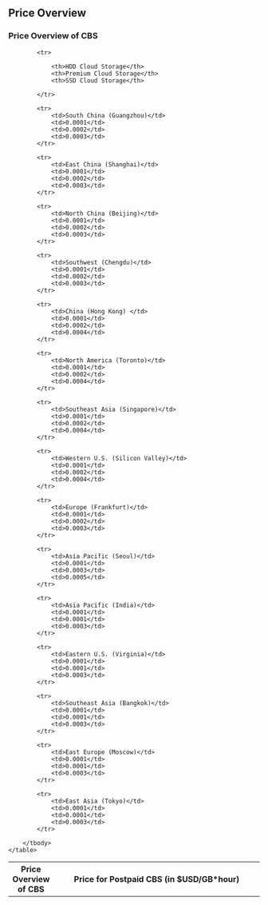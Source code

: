 ## Price Overview

### Price Overview of CBS
<table>
        <tbody>
            <tr>
                <th style="width: 10%;" rowspan="2">Price Overview of CBS</th>
                <th style="width: 90%;" colspan="3">Price for Postpaid CBS (in $USD/GB*hour)</th>
            </tr>

            <tr>

                <th>HDD Cloud Storage</th>
                <th>Premium Cloud Storage</th>
                <th>SSD Cloud Storage</th>

            </tr>

            <tr>
                <td>South China (Guangzhou)</td>
                <td>0.0001</td>
                <td>0.0002</td>
                <td>0.0003</td>
            </tr>

            <tr>
                <td>East China (Shanghai)</td>
                <td>0.0001</td>
                <td>0.0002</td>
                <td>0.0003</td>
            </tr>
            
            <tr>
                <td>North China (Beijing)</td>
                <td>0.0001</td>
                <td>0.0002</td>
                <td>0.0003</td>
            </tr>

            <tr>
                <td>Southwest (Chengdu)</td>
                <td>0.0001</td>
                <td>0.0002</td>
                <td>0.0003</td>
            </tr>

            <tr>
                <td>China (Hong Kong) </td>
                <td>0.0001</td>
                <td>0.0002</td>
                <td>0.0004</td>
            </tr>

            <tr>
                <td>North America (Toronto)</td>
                <td>0.0001</td>
                <td>0.0002</td>
                <td>0.0004</td>
            </tr>

            <tr>
                <td>Southeast Asia (Singapore)</td>
                <td>0.0001</td>
                <td>0.0002</td>
                <td>0.0004</td>
            </tr>

            <tr>
                <td>Western U.S. (Silicon Valley)</td>
                <td>0.0001</td>
                <td>0.0002</td>
                <td>0.0004</td>
            </tr>

            <tr>
                <td>Europe (Frankfurt)</td>
                <td>0.0001</td>
                <td>0.0002</td>
                <td>0.0003</td>
            </tr>

            <tr>
                <td>Asia Pacific (Seoul)</td>
                <td>0.0001</td>
                <td>0.0003</td>
                <td>0.0005</td>
            </tr>

            <tr>
                <td>Asia Pacific (India)</td>
                <td>0.0001</td>
                <td>0.0001</td>
                <td>0.0003</td>
            </tr>

            <tr>
                <td>Eastern U.S. (Virginia)</td>
                <td>0.0001</td>
                <td>0.0001</td>
                <td>0.0003</td>
            </tr>

            <tr>
                <td>Southeast Asia (Bangkok)</td>
                <td>0.0001</td>
                <td>0.0001</td>
                <td>0.0003</td>
            </tr>

            <tr>
                <td>East Europe (Moscow)</td>
                <td>0.0001</td>
                <td>0.0001</td>
                <td>0.0003</td>
            </tr>
            
            <tr>
                <td>East Asia (Tokyo)</td>
                <td>0.0001</td>
                <td>0.0001</td>
                <td>0.0003</td>
            </tr>

        </tbody>
    </table>
